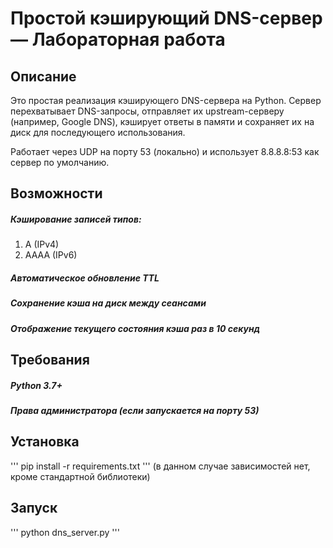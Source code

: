 # Простой кэширующий DNS-сервер — Лабораторная работа

## Описание
Это простая реализация кэширующего DNS-сервера на Python. Сервер перехватывает DNS-запросы, отправляет их upstream-серверу (например, Google DNS), кэширует ответы в памяти и сохраняет их на диск для последующего использования.

Работает через UDP на порту 53 (локально) и использует 8.8.8.8:53 как сервер по умолчанию.

## Возможности

##### Кэширование записей типов:
1. A (IPv4)
2. AAAA (IPv6)
##### Автоматическое обновление TTL
##### Сохранение кэша на диск между сеансами
##### Отображение текущего состояния кэша раз в 10 секунд

## Требования

##### Python 3.7+
##### Права администратора (если запускается на порту 53)

## Установка
'''
pip install -r requirements.txt
'''
(в данном случае зависимостей нет, кроме стандартной библиотеки)

## Запуск
'''
python dns_server.py
'''
